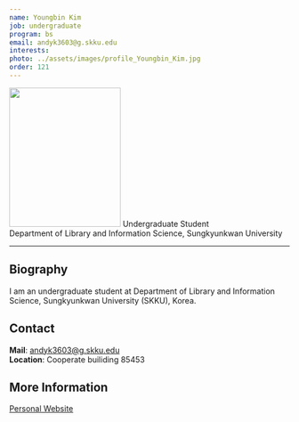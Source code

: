 ```yaml
---
name: Youngbin Kim
job: undergraduate
program: bs
email: andyk3603@g.skku.edu
interests: 
photo: ../assets/images/profile_Youngbin_Kim.jpg
order: 121
---
```

<img src="../../assets/images/profile_Youngbin_Kim.jpg" width="200" height="250">
<!-- ![Photo](){: width="200" height="250"} -->
Undergraduate Student<br>Department of Library and Information Science, Sungkyunkwan University<br>

<hr>

## Biography
I am an undergraduate student at Department of Library and Information Science, Sungkyunkwan University (SKKU), Korea. 

## Contact
**Mail**: andyk3603@g.skku.edu<br>
**Location**: Cooperate builiding 85453

## More Information
[Personal Website](https://github.com/ybkim3603)
